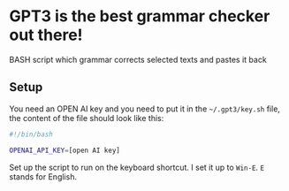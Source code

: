 # GPT3 is the best grammar checker out there!
BASH script which grammar corrects selected texts and pastes it back
## Setup
You need an OPEN AI key and you need to put it in the `~/.gpt3/key.sh` file, the content of the file should look like this:

```bash
#!/bin/bash

OPENAI_API_KEY=[open AI key]
```
Set up the script to run on the keyboard shortcut. I set it up to `Win-E`. `E` stands for English.
